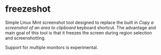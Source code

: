 # freezeshot

Simple Linux Mint screenshot tool designed to replace the built in *Copy a screenshot of an area to clipboard* keyboard shortcut. The advantage and main goal of this tool is that it freezes the screen during region selection and screenshotting.

Support for multiple monitors is experimental.
